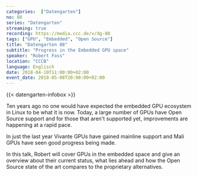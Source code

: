 ```yaml
---
categories:  ["Datengarten"]
no: 88
series: "Datengarten"
streaming: true
recording: https://media.ccc.de/v/dg-88
tags: ["GPU", "Embedded", "Open Source"]
title: "Datengarten 88"
subtitle: "Progress in the Embedded GPU space"
speaker: "Robert Foss"
location: "CCCB"
language: Englisch
date: 2018-04-10T11:00:00+02:00
event_date: 2018-05-08T20:00:00+02:00
---
```

{{< datengarten-infobox >}}

Ten years ago no one would have expected the embedded GPU ecosystem in Linux to be what it is now. Today, a large number of GPUs have Open Source support and for those that aren't supported yet, improvements are happening at a rapid pace.

In just the last year Vivante GPUs have gained mainline support and Mali GPUs have seen good progress being made.

In this talk, Robert will cover GPUs in the embedded space and give an overview about their current status, what lies ahead and how the Open Source state of the art compares
to the proprietary alternatives.


